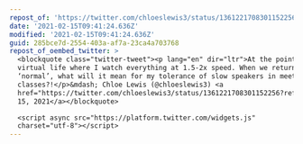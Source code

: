 ```yaml
---
repost_of: 'https://twitter.com/chloeslewis3/status/1361221708301152256'
date: '2021-02-15T09:41:24.636Z'
modified: '2021-02-15T09:41:24.636Z'
guid: 285bce7d-2554-403a-af7a-23ca4a703768
repost_of_oembed_twitter: >
  <blockquote class="twitter-tweet"><p lang="en" dir="ltr">At the point in this
  virtual life where I watch everything at 1.5-2x speed. When we return to
  ‘normal’, what will it mean for my tolerance of slow speakers in meetings and
  classes?!</p>&mdash; Chloe Lewis (@chloeslewis3) <a
  href="https://twitter.com/chloeslewis3/status/1361221708301152256?ref_src=twsrc%5Etfw">February
  15, 2021</a></blockquote>

  <script async src="https://platform.twitter.com/widgets.js"
  charset="utf-8"></script>
---
```

 
